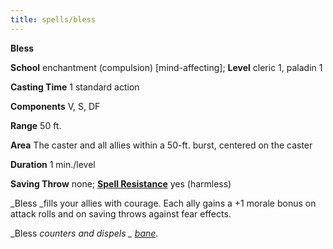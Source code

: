 ```yaml
---
title: spells/bless
---
```

 **Bless**

**School** enchantment (compulsion) [mind-affecting]; **Level** cleric 1, paladin 1

**Casting Time** 1 standard action

**Components** V, S, DF

**Range** 50 ft.

**Area** The caster and all allies within a 50-ft. burst, centered on the caster

**Duration** 1 min./level

**Saving Throw** none; **[Spell Resistance](../glossary.md#_spell-resistance)** yes (harmless)

_Bless _fills your allies with courage. Each ally gains a +1 morale bonus on attack rolls and on saving throws against fear effects.

_Bless _counters and dispels _ [bane](bane.md#_bane)_.

